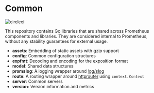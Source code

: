 # Common
![circleci](https://circleci.com/gh/prometheus/common/tree/main.svg?style=shield)

This repository contains Go libraries that are shared across Prometheus
components and libraries. They are considered internal to Prometheus, without
any stability guarantees for external usage.

* **assets**: Embedding of static assets with gzip support
* **config**: Common configuration structures
* **expfmt**: Decoding and encoding for the exposition format
* **model**: Shared data structures
* **promslog**: A logging wrapper around [log/slog](https://pkg.go.dev/log/slog)
* **route**: A routing wrapper around [httprouter](https://github.com/julienschmidt/httprouter) using `context.Context`
* **server**: Common servers
* **version**: Version information and metrics
